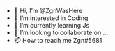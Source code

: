 - 👋 Hi, I’m @ZgnWasHere
- 👀 I’m interested in Coding
- 🌱 I’m currently learning Js
- 💞️ I’m looking to collaborate on ...
- 📫 How to reach me Zgn#5681

<!---
ZgnWasHere/ZgnWasHere is a ✨ special ✨ repository because its `README.md` (this file) appears on your GitHub profile.
You can click the Preview link to take a look at your changes.
--->
